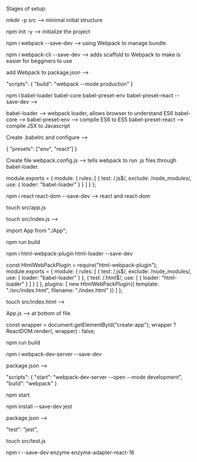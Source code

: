 Stages of setup:

mkdir -p src --> minimal initial structure

npm init -y --> initialize the project

npm i webpack --save-dev --> using Webpack to manage bundle.

npm i webpack-cli --save-dev --> adds scaffold to Webpack to make is easier for begginers to use

add Webpack to package.json --> 

"scripts": {
  "build": "webpack --mode production"
}

npm i babel-loader babel-core babel-preset-env babel-preset-react --save-dev -->

babel-loader --> webpack loader, allows browser to understand ES6
babel-core --> 
babel-preset-env --> compile ES6 to ES5
babel-preset-react --> compile JSX to Javascript

Create .babelrc and configure -->

{
  "presets": ["env", "react"]
}

Create file webpack.config.js --> tells webpack to run .js files through babel-loader.

module.exports = {
  module: {
    rules: [
      {
        test: /\.js$/,
        exclude: /node_modules/,
        use: {
          loader: "babel-loader"
        }
      }
    ]
  }
};

npm i react react-dom --save-dev --> react and react-dom

touch src/app.js

<!-- Webpack entry point is index.js -->
touch src/index.js -->

import App from "./App";

npm run build

<!-- Webpack requirementst process HTML -->
npm i html-webpack-plugin html-loader --save-dev

<!-- Update Webpack -->
const HtmlWebPackPlugin = require("html-webpack-plugin");
module.exports = {
  module: {
    rules: [
      {
        test: /\.js$/,
        exclude: /node_modules/,
        use: {
          loader: "babel-loader"
        }
      },
      {
        test: /\.html$/,
        use: [
          {
            loader: "html-loader"
          }
        ]
      }
    ]
  },
  plugins: [
    new HtmlWebPackPlugin({
      template: "./src/index.html",
      filename: "./index.html"
    })
  ]
};

touch src/index.html -->

<!-- change class names below -->

<!DOCTYPE html>
<html lang="en">
<head>
    <meta charset="utf-8">
    <link rel="stylesheet" href="https://maxcdn.bootstrapcdn.com/bootstrap/4.0.0-beta.2/css/bootstrap.min.css" >
    <title>App</title>
</head>
<body>
    <div class="container">
        <div class="row mt-5">
            <div class="col-md-4 offset-md-1">
                <p></p>
                <div id="create-app">
                    <!-- app -->
                </div>
            </div>
        </div>
    </div>
</body>
</html>

App.js --> at bottom of file

const wrapper = document.getElementById("create-app");
wrapper ? ReactDOM.render(<App />, wrapper) : false;

npm run build

<!-- set up dev server, browser auto updated when file is changed -->
npm i webpack-dev-server --save-dev

package.json -->

<!-- leave Tests as it is for now -->
"scripts": {
  "start": "webpack-dev-server --open --mode development",
  "build": "webpack"
}

npm start


npm install --save-dev jest

package.json -->

"test": "jest",

<!-- add some setup code for Jest -->
touch src/test.js

npm i --save-dev enzyme enzyme-adapter-react-16